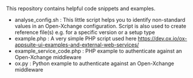 This repository contains helpful code snippets and examples.

  * analyse_config.sh : This little script helps you to identify non-standard values in an Open-Xchange configuration. Script is also used to create reference file(s) e.g. for a specific version or a setup type
  * example.php : A very simple PHP script used here https://dev.ox.io/ox-appsuite-ui-examples-and-external-web-services/
  * example_service_code.php : PHP example to authenticate against an Open-Xchange middleware
  * ox.py : Python example to authenticate against an Open-Xchange middleware